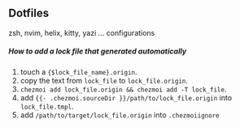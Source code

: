 ## Dotfiles

zsh, nvim, helix, kitty, yazi ... configurations

##### How to add a lock file that generated automatically
1. touch a `{$lock_file_name}.origin`.
2. copy the text from `lock_file` to `lock_file.origin`.
3. `chezmoi add lock_file.origin && chezmoi add -T lock_file`.
4. add `{{- .chezmoi.sourceDir }}/path/to/lock_file.origin` into `lock_file.tmpl`.
5. add `/path/to/target/lock_file.origin` into `.chezmoiignore` 


